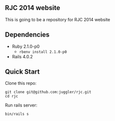 RJC 2014 website
-

This is going to be a repository for RJC 2014 website

Dependencies
-

- Ruby 2.1.0-p0
  - `rbenv install 2.1.0-p0`
- Rails 4.0.2

Quick Start
-

Clone this repo:

```
git clone git@github.com:juggler/rjc.git
cd rjc
```

Run rails server:

```
bin/rails s
```
